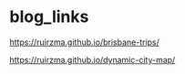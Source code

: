 # blog_links


https://ruirzma.github.io/brisbane-trips/ 

https://ruirzma.github.io/dynamic-city-map/
